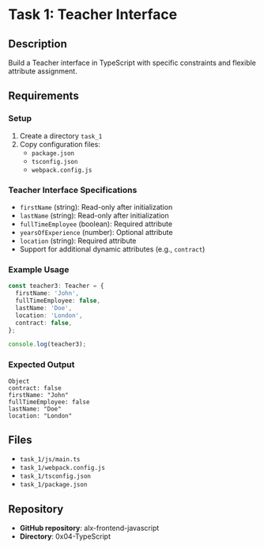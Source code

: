 
# Task 1: Teacher Interface

## Description
Build a Teacher interface in TypeScript with specific constraints and flexible attribute assignment.

## Requirements

### Setup
1. Create a directory `task_1`
2. Copy configuration files:
    - `package.json`
    - `tsconfig.json` 
    - `webpack.config.js`

### Teacher Interface Specifications
- `firstName` (string): Read-only after initialization
- `lastName` (string): Read-only after initialization  
- `fullTimeEmployee` (boolean): Required attribute
- `yearsOfExperience` (number): Optional attribute
- `location` (string): Required attribute
- Support for additional dynamic attributes (e.g., `contract`)

### Example Usage
```typescript
const teacher3: Teacher = {
  firstName: 'John',
  fullTimeEmployee: false,
  lastName: 'Doe',
  location: 'London',
  contract: false,
};

console.log(teacher3);
```

### Expected Output
```
Object
contract: false
firstName: "John"
fullTimeEmployee: false
lastName: "Doe"
location: "London"
```

## Files
- `task_1/js/main.ts`
- `task_1/webpack.config.js`
- `task_1/tsconfig.json`
- `task_1/package.json`

## Repository
- **GitHub repository**: alx-frontend-javascript
- **Directory**: 0x04-TypeScript
